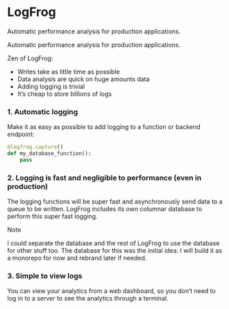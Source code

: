 # LogFrog

Automatic performance analysis for production applications.

Automatic performance analysis for production applications.

Zen of LogFrog:

- Writes take as little time as possible
- Data analysis are quick on huge amounts data
- Adding logging is trivial
- It’s cheap to store billions of logs

### 1. Automatic logging

Make it as easy as possible to add logging to a function or backend endpoint:

```python
@logfrog.capture()
def my_database_function():
	pass
```

### 2. Logging is fast and negligible to performance (even in production)

The logging functions will be super fast and asynchronously send data to a queue to be written. LogFrog includes its own columnar database to perform this super fast logging.


> [!NOTE]
> I could separate the database and the rest of LogFrog to use the database for other stuff too. The database for this was the initial idea. I will build it as a monorepo for now and rebrand later if needed.

### 3. Simple to view logs

You can view your analytics from a web dashboard, so you don’t need to log in to a server to see the analytics through a terminal.
